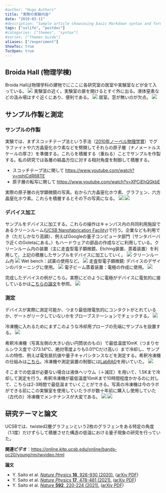 ```yaml
---
#author: "Hugo Authors"
title: "実際の実験内容"
date: "2019-03-11"
#description: "Sample article showcasing basic Markdown syntax and formatting for HTML elements."
tags: ["uslife", "postdoc"]
#categories: ["themes", "syntax"]
#series: ["Themes Guide"]
aliases: ["/experiment"]
ShowToc: true
TocOpen: true
---
```


## Broida Hall (物理学棟)
Broida Hallは物理学科の建物でにここに各研究室の居室や実験室などが全て入っている。
![](imgs/2021-07-25-20-18-28.jpg)
実験室の近く。実験室の扉を開けるとすぐ外に出る。液体窒素などの汲み場はすぐ近くにあり、便利である。
![](imgs/2021-07-25-12-01-09.jpg)
居室。窓が無いのが欠点。
![](imgs/2021-07-25-12-06-35.jpg)

## サンプル作製と測定
### サンプルの作製
実験では、まずスコッチテープ法という手法（[2010年ノーベル物理学賞](https://www.nobelprize.org/prizes/physics/2010/press-release/)）でグラファイトや六方晶窒化ホウ素などを劈開してそれらの原子層（ナノメートルスケールの厚さ）を準備する。これらを積層する（重ねる）ことでサンプルを作製する。私の研究では各層の結晶方位に対する相対角度を制御して積層する。

- スコッチテープ法に関して
https://www.youtube.com/watch?v=rphiCdR68TE
- 原子層の転写に関して
https://www.youtube.com/watch?v=XPCiEhQGkbE

実際の原子層の光学顕微鏡の写真。右から六方晶窒化ホウ素、グラフェン、六方晶窒化ホウ素。これらを積層するとその下の写真になる。
![](imgs/2021-07-25-12-36-19.jpg)
![](imgs/2021-07-25-12-38-33.jpg)

### デバイス加工
サンプルをデバイスに加工する。これらの操作はキャンパス内の共同利用施設であるクリーンルーム([UCSB Nanofabrication Facility](https://www.nanotech.ucsb.edu/))で行う。企業なども利用でき（ただしかなり高額）、例えばGoogleの量子コンピュータ部門（サンタバーバラ近くのGoletaにある。）もハードウェアの部品の作成などに利用している。クリーンルーム内の装置（主に走査型電子顕微鏡、Etching装置、蒸着装置）を利用して、上記の積層したサンプルをデバイスに加工していく。
![](imgs/2021-07-25-20-25-52.jpg)
クリーンルーム内
![](imgs/2021-07-25-12-15-45.jpg)
Wet bench：試薬の使用など。
![](imgs/2021-07-25-11-54-10.jpg)
走査型電子顕微鏡: デバイスのデザインのパターニングに使用。
![](imgs/2021-07-25-11-53-16.jpg)
電子ビーム蒸着装置：電極の作成に使用。
![](imgs/2021-07-25-11-54-36.jpg)

完成したデバイスの例がこちら。実際にどのように電極がデバイスに電気的に接しているかは[こちらの論文](https://science.sciencemag.org/content/342/6158/614)を参照。
![](imgs/2021-07-25-12-09-51.jpg)

### 測定
デバイスが実際に測定可能か、つまり最低限電気的にコンタクトがとれているか、ゲートがリークしていないかをプローブステーションでチェックする。
![](imgs/2021-07-25-11-57-38.jpg)

冷凍機に入れるためにまずこのような冷却用プローブの先端にサンプルを設置する。
![](imgs/2021-07-25-12-40-51.jpg)

希釈冷凍機（写真左側の大きい白い円筒状のもの）で最低温度10mK（つまりセルシウス度で-273.14℃、絶対零度よりも0.01℃だけ高い）まで冷却し、サンプルの特性、例えば電気抵抗値や量子キャパシタンスなどを測定する。希釈冷凍機の仕組みは[こちら](https://www.sci.osaka-cu.ac.jp/phys/ult/invitation/cryo/dr.html)。冷凍機や測定装置の制御には[LabRAD](https://ys-blog.hatenadiary.com/entry/2021/05/09/130917)を用いていた。
![](imgs/2021-07-25-12-18-01.jpg)

そこまでの低温が必要ない場合は液体ヘリウム（＋減圧）を用いて、1.5Kまで冷却して測定を行う。希釈冷凍機が最低温度10mKまで10時間程度かかるのに対して、こちらは2-3時間で最低温までいくことができる。写真の冷凍機は今のラボができる前にこの実験室を使用していたラボが数十年前に購入し使用していた（古代の）冷凍機でメンテナンスが大変である。
![](imgs/2021-07-25-12-14-07.jpg)
![](imgs/2021-07-25-12-04-31.jpg)

## 研究テーマと論文
UCSBでは、twisted2層グラフェンという2枚のグラフェンをある特定の角度（1.1度）だけずらして積層させた構造の低温における量子現象の研究を行っていた。

**関連ビデオ**：https://online.kitp.ucsb.edu/online/bands-oc20/young/rm/jwvideo.html

**論文**

* Y. Saito et al. [*Nature Physics* **16**, 926-930 (2020).](https://www.nature.com/articles/s41567-020-0928-3) ([arXiv PDF](https://arxiv.org/pdf/1911.13302.pdf))
* Y. Saito et al. [*Nature Physics* **17**, 478-481 (2021).](https://www.nature.com/articles/s41567-020-01129-4) ([arXiv PDF](https://arxiv.org/pdf/2007.06115.pdf))
* Y. Saito et al. [*Nature* **592**, 220-224 (2021).](https://www.nature.com/articles/s41586-021-03409-2) ([arXiv PDF](https://arxiv.org/pdf/2008.10830.pdf))
